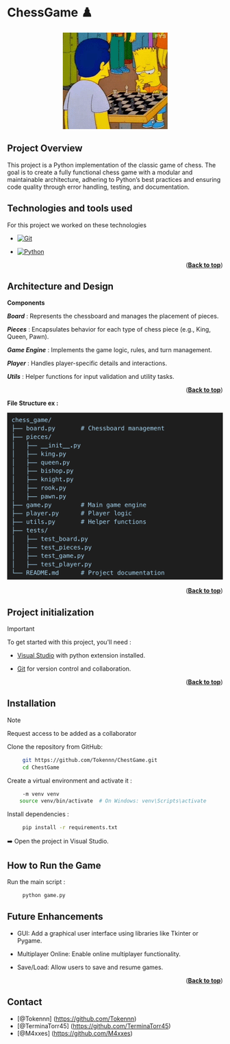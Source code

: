 # ChessGame ♟️

<a name="readme-top"></a>

<p align="center">
  <img src="/Media/giphy.gif" alt="Chess battle">
</p>


## Project Overview

This project is a Python implementation of the classic game of chess. The goal is to create a fully functional chess game with a modular and maintainable architecture, adhering to Python’s best practices and ensuring code quality through error handling, testing, and documentation.

## Technologies and tools used

For this project we worked on these technologies
 

* [![Git][Git]][Git-url]

* [![Python][Python]][Python-url]

  <p align="right">(<a href="#readme-top"><strong>Back to top</strong></a>)</p>

## Architecture and Design

**Components**

***Board*** :  Represents the chessboard and manages the placement of pieces.

***Pieces*** : Encapsulates behavior for each type of chess piece (e.g., King, Queen, Pawn).

***Game Engine*** : Implements the game logic, rules, and turn management.

***Player*** : Handles player-specific details and interactions.

***Utils*** : Helper functions for input validation and utility tasks.

<p align="right">(<a href="#readme-top"><strong>Back to top</strong></a>)</p>

**File Structure ex :**

<p align="center">
  <img src="/Media/fless.png" alt="Battle Simulation">
</p>

<p align="right">(<a href="#readme-top"><strong>Back to top</strong></a>)</p>

## Project initialization


> [!IMPORTANT]
> To get started with this project, you'll need :

- [Visual Studio](https://visualstudio.microsoft.com/fr/) with python extension installed.

- [Git](https://git-scm.com/downloads) for version control and collaboration.

  <p align="right">(<a href="#readme-top"><strong>Back to top</strong></a>)</p>

## Installation

> [!NOTE]
> Request access to be added as a collaborator

Clone the repository from GitHub:

```bash
     git https://github.com/Tokennn/ChestGame.git
     cd ChestGame
````

Create a virtual environment and activate it :

```bash
     -m venv venv
    source venv/bin/activate  # On Windows: venv\Scripts\activate
````

Install dependencies :

```bash
     pip install -r requirements.txt
````

➡️ Open the project in Visual Studio.


## How to Run the Game

Run the main script :

```bash
     python game.py
````

## Future Enhancements

- GUI: Add a graphical user interface using libraries like Tkinter or Pygame.

- Multiplayer Online: Enable online multiplayer functionality.

- Save/Load: Allow users to save and resume games.

<p align="right">(<a href="#readme-top"><strong>Back to top</strong></a>)</p>

## Contact 

- [@Tokennn] (https://github.com/Tokennn)
- [@TerminaTorr45] (https://github.com/TerminaTorr45)
- [@M4xxes] (https://github.com/M4xxes)

<!-- (Markdown img link) : -->
 

[Git]: https://img.shields.io/badge/Git-grey?style=for-the-badge&logo=git
[Git-url]: https://git-scm.com

[Python]: https://img.shields.io/badge/Python-blue?style=for-the-badge&logo=python
[Python-url]: https://www.python.org
